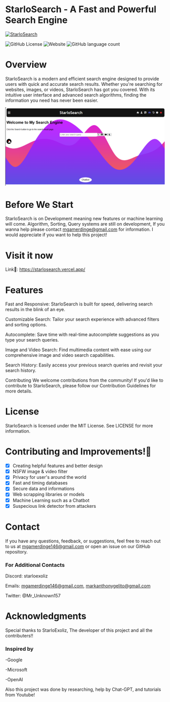 # StarloSearch - A Fast and Powerful Search Engine

[![StarloSearch](https://avatars.githubusercontent.com/u/139462470?s=48&v=4)](https://github.com/Kazooki123/starlosearch.git)

![GitHub License](https://img.shields.io/github/license/Kazooki123/starlosearch?logo=github&label=LICENSE&color=blue)
![Website](https://img.shields.io/website?url=https%3A%2F%2Fstarlosearch.vercel.app&up_message=online&up_color=green&down_message=not-working&down_color=red&logo=vercel&logoColor=white&label=StarloSearch&labelColor=black&color=wgite)
![GitHub language count](https://img.shields.io/github/languages/count/Kazooki123/starlosearch?style=flat&logo=html5&logoColor=orange&label=Languages%20Starlosearch%20Uses&labelColor=black&color=white)

# Overview

StarloSearch is a modern and efficient search engine designed to provide users with quick and accurate search results. Whether you're searching for websites, images, or videos, StarloSearch has got you covered. With its intuitive user interface and advanced search algorithms, finding the information you need has never been easier.

![Website](https://github.com/Kazooki123/starlosearch/blob/main/Images/Screenshot%20(67).png)

# Before We Start

StarloSearch is on Development meaning new features or machine learning will come. Algorithm, Sorting, Query systems are still on development, If you wanna help please contact <mgamerdinge@gmail.com> for information. I would appreciate if you want to help this project!

# Visit it now

Link🔗: <https://starlosearch.vercel.app/>

# Features

Fast and Responsive: StarloSearch is built for speed, delivering search results in the blink of an eye.

Customizable Search: Tailor your search experience with advanced filters and sorting options.

Autocomplete: Save time with real-time autocomplete suggestions as you type your search queries.

Image and Video Search: Find multimedia content with ease using our comprehensive image and video search capabilities.

Search History: Easily access your previous search queries and revisit your search history.

Contributing
We welcome contributions from the community! If you'd like to contribute to StarloSearch, please follow our Contribution Guidelines for more details.

# License

StarloSearch is licensed under the MIT License. See LICENSE for more information.

# Contributing and Improvements!🚀

- [x] Creating helpful features and better design
- [x] NSFW image & video filter
- [x] Privacy for user's around the world
- [x] Fast and timing databases
- [x] Secure data and informations
- [x] Web scrapping libraries or models
- [x] Machine Learning such as a Chatbot
- [x] Suspecious link detector from attackers

# Contact

If you have any questions, feedback, or suggestions, feel free to reach out to us at <mgamerdinge146@gmail.com> or open an issue on our GitHub repository.

### For Additional Contacts

Discord: starloexoliz

Emails: <mgamerdinge146@gmail.com>, <markanthonygelito@gmail.com>

Twitter: @Mr_Unknown157

# Acknowledgments

Special thanks to StarloExoliz, The developer of this project and all the contributers!!

### Inspired by

-Google

-Microsoft

-OpenAI

Also this project was done by researching, help by Chat-GPT, and tutorials from Youtube!


[def]: https://github.com/Kazooki123/starlosearch/blob/main/Images/Screenshot%20(67).png
